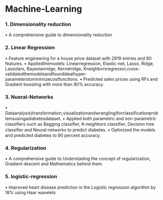 # Machine-Learning


### 1. Dimensionality reduction
• A comprehensive guide to dimensionality reduction

### 2. Linear Regression
• Feature engineering for a house price dataset with 2919 entries and 80 features. 
• Appliedthemodels: Linearregression, Elastic-net, Lasso, Ridge, Lassolars, Bayesianridge, Kernelridge, Kneighborsregressor,cross-validatedthemodelsandfoundidealhyper-parameterstominimizecostfunctions. 
• Predicted sales prices using RFs and Gradient boosting with more than 90% accuracy.

### 3. Nueral-Networks
• Dataanalysis(transformation,visualizationandwrangling)forclassiﬁcationproblemsusingadiabetesdataset. 
• Applied both parametric and non-parametric classiﬁers such as Bagging classiﬁer, K-neighbors classiﬁer, Decision tree classiﬁer and Neural networks to predict diabetes.
• Optimized the models and predicted diabetes to 90 percent accuracy.

### 4. Regularization
• A comprehensive guide to Understading the concept of regularization, Gradient descent and Mathematics behind them

### 5. logistic-regression
• Improved heart disease prediction in the Logistic regression algorithm by 18% using Haar wavelets
